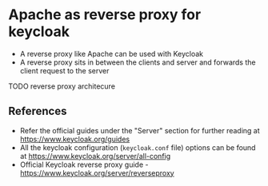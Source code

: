 
# Apache as reverse proxy for keycloak 

* A reverse proxy like Apache can be used with Keycloak
* A reverse proxy sits in between the clients and server and forwards the client request to the server

TODO reverse proxy architecure 




## References
* Refer the official guides under the "Server" section for further reading at https://www.keycloak.org/guides
* All the keycloak configuration (`keycloak.conf` file) options can be found at https://www.keycloak.org/server/all-config 
* Official Keycloak reverse proxy guide - https://www.keycloak.org/server/reverseproxy
<!--stackedit_data:
eyJoaXN0b3J5IjpbMTQ4MTMyNDIzNywtMTc3ODA1NTUxMl19
-->